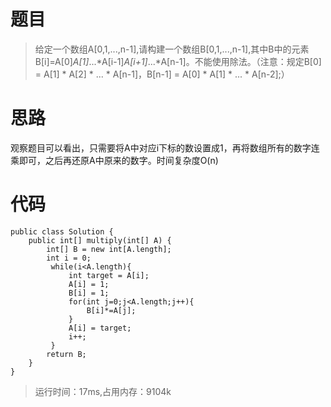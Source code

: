 # 题目
>给定一个数组A[0,1,...,n-1],请构建一个数组B[0,1,...,n-1],其中B中的元素B[i]=A[0]*A[1]*...*A[i-1]*A[i+1]*...*A[n-1]。不能使用除法。（注意：规定B[0] = A[1] * A[2] * ... * A[n-1]，B[n-1] = A[0] * A[1] * ... * A[n-2];）
# 思路
观察题目可以看出，只需要将A中对应i下标的数设置成1，再将数组所有的数字连乘即可，之后再还原A中原来的数字。时间复杂度O(n)
# 代码
```
public class Solution {
    public int[] multiply(int[] A) {
        int[] B = new int[A.length];
        int i = 0;
         while(i<A.length){
             int target = A[i];
             A[i] = 1;
             B[i] = 1;
             for(int j=0;j<A.length;j++){
                 B[i]*=A[j]; 
             }
             A[i] = target;
             i++;
         }
        return B;
    }
}
```
>运行时间：17ms,占用内存：9104k
